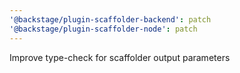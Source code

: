 ```yaml
---
'@backstage/plugin-scaffolder-backend': patch
'@backstage/plugin-scaffolder-node': patch
---
```


Improve type-check for scaffolder output parameters
